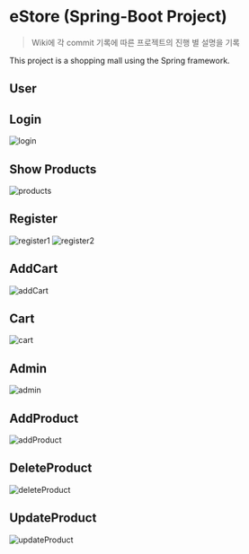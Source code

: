 # eStore (Spring-Boot Project)

> Wiki에 각 commit 기록에 따른 프로젝트의 진행 별 설명을 기록

This project is a shopping mall using the Spring framework.

## User

## Login

![login](./assets/login.gif)

## Show Products

![products](./assets/Products.gif)

## Register

![register1](./assets/register1.gif)
![register2](./assets/register2.gif)

## AddCart

![addCart](./assets/addCart.gif)

## Cart

![cart](./assets/carting.gif)

## Admin

![admin](./assets/admin.gif)

## AddProduct

![addProduct](./assets/addProduct.gif)

## DeleteProduct

![deleteProduct](./assets/deleteProduct.gif)

## UpdateProduct

![updateProduct](./assets/updateProduct.gif)

